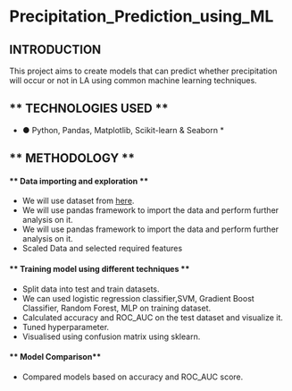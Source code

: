 # Precipitation_Prediction_using_ML

## **INTRODUCTION**

This project aims to create models that can predict whether precipitation will occur or not in LA using common machine learning techniques. 

 ## ** TECHNOLOGIES USED **
 
* ● Python, Pandas, Matplotlib, Scikit-learn & Seaborn *

## ** METHODOLOGY **

#### ** Data importing and exploration **

- We will use dataset from [here](https://drive.google.com/file/d/1xaspu6UgMI0mBZsOmkiVMIkBQP8V1Jvg/view).
- We will use pandas framework to import the data and perform further analysis
on it.
- We will use pandas framework to import the data and perform further analysis
on it.
- Scaled Data and selected required features

#### ** Training model using different techniques **

- Split data into test and train datasets. 
- We can used logistic regression classifier,SVM, Gradient Boost Classifier, Random Forest, MLP on training dataset. 
- Calculated accuracy and ROC_AUC on the test dataset and visualize it. 
- Tuned hyperparameter.
- Visualised using confusion matrix using sklearn. 

#### ** Model Comparison**

- Compared models based on accuracy and ROC_AUC score.


